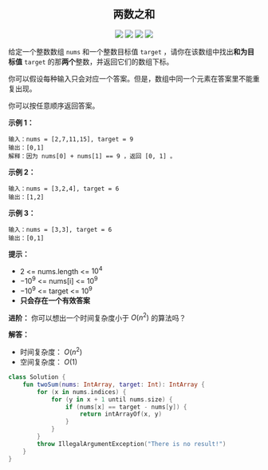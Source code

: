 <h2 align="center">两数之和</h2>

<p align="center">
<a href="https://leetcode.com/problems/two-sum/"><img src="https://img.shields.io/badge/LeetCode-two--sum-%23ffa116"></a>
<a href="https://leetcode.cn/problems/two-sum/"><img src="https://img.shields.io/badge/LeetCode--CN-两数之和-%23ffa116"></a>
<img src="https://img.shields.io/badge/%E9%9A%BE%E5%BA%A6-%E7%AE%80%E5%8D%95-%235AB726">
<img src="https://img.shields.io/badge/language-Kotlin-%237f52ff">
</p>

给定一个整数数组 `nums` 和一个整数目标值 `target` ，请你在该数组中找出**和为目标值** `target` 的那**两个**整数，并返回它们的数组下标。

你可以假设每种输入只会对应一个答案。但是，数组中同一个元素在答案里不能重复出现。

你可以按任意顺序返回答案。

**示例 1：**

```text
输入：nums = [2,7,11,15], target = 9
输出：[0,1]
解释：因为 nums[0] + nums[1] == 9 ，返回 [0, 1] 。
```

**示例 2：**

```text
输入：nums = [3,2,4], target = 6
输出：[1,2]
```

**示例 3：**

```text
输入：nums = [3,3], target = 6
输出：[0,1]
```

**提示：**

- 2 <= nums.length <= $10^{4}$
- $-10^{9}$ <= nums[i] <= $10^{9}$
- $-10^{9}$ <= target <= $10^{9}$
- **只会存在一个有效答案**

**进阶：**
你可以想出一个时间复杂度小于 $O(n^{2})$ 的算法吗？

**解答：**

- 时间复杂度： $O(n^{2})$
- 空间复杂度： $O(1)$

```kotlin
class Solution {
    fun twoSum(nums: IntArray, target: Int): IntArray {
        for (x in nums.indices) {
            for (y in x + 1 until nums.size) {
                if (nums[x] == target - nums[y]) {
                    return intArrayOf(x, y)
                }
            }
        }
        throw IllegalArgumentException("There is no result!")
    }
}
```